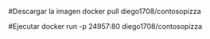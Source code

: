 #Descargar la imagen
docker pull diego1708/contosopizza

#Ejecutar
docker run -p 24957:80 diego1708/contosopizza